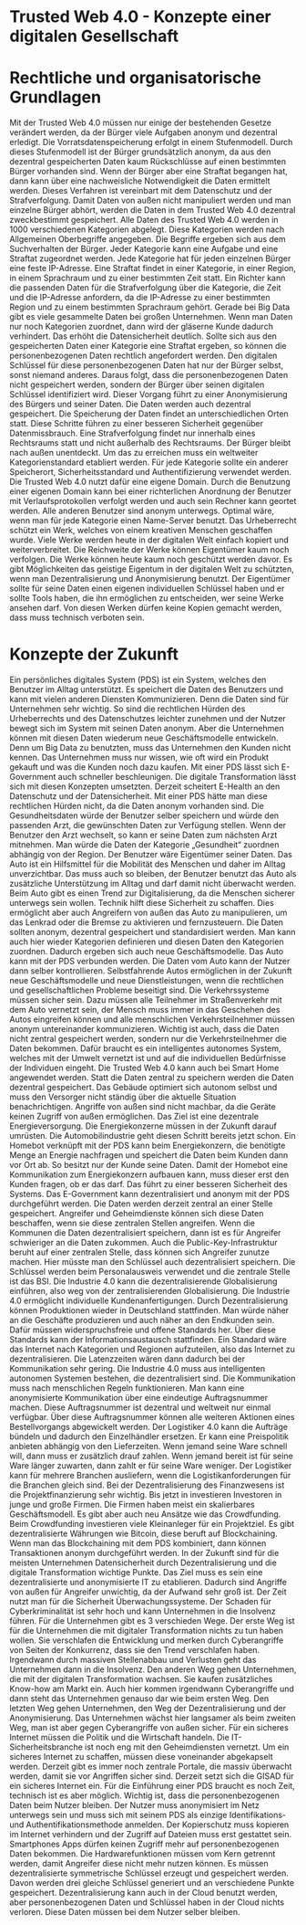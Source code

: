 # Trusted Web 4.0 - Konzepte einer digitalen Gesellschaft

# Rechtliche und organisatorische Grundlagen

Mit der Trusted Web 4.0 müssen nur einige der bestehenden Gesetze verändert werden, da der Bürger viele Aufgaben anonym und dezentral erledigt. Die Vorratsdatenspeicherung erfolgt in einem Stufenmodell. Durch dieses Stufenmodell ist der Bürger grundsätzlich anonym, da aus den dezentral gespeicherten Daten kaum Rückschlüsse auf einen bestimmten Bürger vorhanden sind.  Wenn der Bürger aber eine Straftat begangen hat, dann kann über eine nachweisliche Notwendigkeit die Daten ermittelt werden. Dieses Verfahren ist vereinbart mit dem Datenschutz und der Strafverfolgung. Damit Daten von außen nicht manipuliert werden und man einzelne Bürger abhört, werden die Daten in dem Trusted Web 4.0 dezentral zweckbestimmt gespeichert. Alle Daten des Trusted Web 4.0 werden in 1000 verschiedenen Kategorien abgelegt. Diese Kategorien werden nach Allgemeinen Oberbegriffe angegeben. Die Begriffe ergeben sich aus dem Suchverhalten der Bürger. Jeder Kategorie kann eine Aufgabe und eine Straftat zugeordnet werden. Jede Kategorie hat für jeden einzelnen Bürger eine feste IP-Adresse. Eine Straftat findet in einer Kategorie, in einer Region, in einem Sprachraum und zu einer bestimmten Zeit statt. Ein Richter kann die passenden Daten für die Strafverfolgung über die Kategorie, die Zeit und die IP-Adresse anfordern, da die IP-Adresse zu einer bestimmten Region und zu einem bestimmten Sprachraum gehört. 
Gerade bei Big Data gibt es viele gesammelte Daten bei großen Unternehmen. Wenn man Daten nur noch Kategorien zuordnet, dann wird der gläserne Kunde dadurch verhindert. Das erhöht die Datensicherheit deutlich. Sollte sich aus den gespeicherten Daten einer Kategorie eine Straftat ergeben, so können die personenbezogenen Daten rechtlich angefordert werden. Den digitalen Schlüssel für diese personenbezogenen Daten hat nur der Bürger selbst, sonst niemand anderes. Daraus folgt, dass die personenbezogenen Daten nicht gespeichert werden, sondern der Bürger über seinen digitalen Schlüssel identifiziert wird. Dieser Vorgang führt zu einer Anonymisierung des Bürgers und seiner Daten. Die Daten werden auch dezentral gespeichert. Die Speicherung der Daten findet an unterschiedlichen Orten statt. Diese Schritte führen zu einer besseren Sicherheit gegenüber Datenmissbrauch. 
Eine Strafverfolgung findet nur innerhalb eines Rechtsraums statt und nicht außerhalb des Rechtsraums. Der Bürger bleibt nach außen unentdeckt. Um das zu erreichen muss ein weltweiter Kategorienstandard etabliert werden. Für jede Kategorie sollte ein anderer Speicherort, Sicherheitsstandard und Authentifizierung verwendet werden. Die Trusted Web 4.0 nutzt dafür eine eigene Domain. Durch die Benutzung einer eigenen Domain kann bei einer richterlichen Anordnung der Benutzer mit Verlaufsprotokollen verfolgt werden und auch sein Rechner kann geortet werden. Alle anderen Benutzer sind anonym unterwegs. Optimal wäre, wenn man für jede Kategorie einen Name-Server benutzt. 
Das Urheberrecht schützt ein Werk, welches von einem kreativen Menschen geschaffen wurde. Viele Werke werden heute in der digitalen Welt einfach kopiert und  weiterverbreitet. Die Reichweite der Werke können Eigentümer kaum noch verfolgen. Die Werke können heute kaum noch geschützt werden davor. Es gibt Möglichkeiten das geistige Eigentum in der digitalen Welt zu schützten, wenn man Dezentralisierung und Anonymisierung benutzt. Der Eigentümer sollte für seine Daten einen eigenen individuellen Schlüssel haben und er sollte Tools haben, die ihn ermöglichen zu entscheiden, wer seine Werke ansehen darf. Von diesen Werken dürfen keine Kopien gemacht werden, dass muss technisch verboten sein.

# Konzepte der Zukunft
Ein persönliches digitales System (PDS) ist ein System, welches den Benutzer im Alltag unterstützt. Es speichert die Daten des Benutzers und kann mit vielen anderen Diensten Kommunizieren. Denn die Daten sind für Unternehmen sehr wichtig. So sind die rechtlichen Hürden des Urheberrechts und des Datenschutzes leichter zunehmen und der Nutzer bewegt sich im System mit seinen Daten anonym. Aber die Unternehmen können mit diesen Daten wiederum neue Geschäftsmodelle entwickeln. Denn um Big Data zu benutzten, muss das Unternehmen den Kunden nicht kennen. Das Unternehmen muss nur wissen, wie oft wird ein Produkt gekauft und was die Kunden noch dazu kaufen. Mit einer PDS lässt sich E-Government auch schneller beschleunigen. Die digitale Transformation lässt sich mit diesen Konzepten umsetzten.
Derzeit scheitert E-Health an den Datenschutz und der Datensicherheit. Mit einer PDS hätte man diese rechtlichen Hürden nicht, da die Daten anonym vorhanden sind. Die Gesundheitsdaten würde der Benutzer selber speichern und würde den passenden Arzt, die gewünschten Daten zur Verfügung stellen. Wenn der Benutzer den Arzt wechselt, so kann er seine Daten zum nächsten Arzt mitnehmen. Man würde die Daten der Kategorie „Gesundheit“ zuordnen abhängig von der Region. Der Benutzer wäre Eigentümer seiner Daten. 
Das Auto ist ein Hilfsmittel für die Mobilität des Menschen und daher im Alltag unverzichtbar. Das muss auch so bleiben, der Benutzer benutzt das Auto als zusätzliche Unterstützung im Alltag und darf damit nicht überwacht werden. Beim Auto gibt es einen Trend zur Digitalisierung, da die Menschen sicherer unterwegs sein wollen. Technik hilft diese Sicherheit zu schaffen. Dies ermöglicht aber auch Angreifern von außen das Auto zu manipulieren, um das Lenkrad oder die Bremse zu aktivieren und fernzusteuern. Die Daten sollten anonym, dezentral gespeichert und standardisiert werden. Man kann auch hier wieder Kategorien definieren und diesen Daten den Kategorien zuordnen. Dadurch ergeben sich auch neue Geschäftsmodelle. Das Auto kann mit der PDS verbunden werden. Die Daten vom Auto kann der Nutzer dann selber kontrollieren. Selbstfahrende Autos ermöglichen in der Zukunft neue Geschäftsmodelle und neue Dienstleistungen, wenn die rechtlichen und gesellschaftlichen Probleme beseitigt sind. Die Verkehrssysteme müssen sicher sein. Dazu müssen alle Teilnehmer im Straßenverkehr mit dem Auto vernetzt sein, der Mensch muss immer in das Geschehen des Autos eingreifen können und alle menschlichen Verkehrsteilnehmer müssen anonym untereinander kommunizieren. Wichtig ist auch, dass die Daten nicht zentral gespeichert werden, sondern nur die Verkehrsteilnehmer die Daten bekommen. Dafür braucht es ein intelligentes autonomes System, welches mit der Umwelt vernetzt ist und auf die individuellen Bedürfnisse der Individuen eingeht.
Die Trusted Web 4.0 kann auch bei Smart Home angewendet werden. Statt die Daten zentral zu speichern werden die Daten dezentral gespeichert. Das Gebäude optimiert sich autonom selbst und muss den Versorger nicht ständig über die aktuelle Situation benachrichtigen. Angriffe von außen sind nicht machbar, da die Geräte keinen Zugriff von außen ermöglichen. Das Ziel ist eine dezentrale Energieversorgung. Die Energiekonzerne müssen in der Zukunft darauf umrüsten. Die Automobilindustrie geht diesen Schritt bereits jetzt schon. Ein Homebot verknüpft mit der PDS kann beim Energiekonzern, die benötigte Menge an Energie nachfragen und speichert die Daten beim Kunden dann vor Ort ab. So besitzt nur der Kunde seine Daten. Damit der Homebot eine Kommunikation zum Energiekonzern aufbauen kann, muss dieser erst den Kunden fragen, ob er das darf. Das führt zu einer besseren Sicherheit des Systems. 
Das E-Government kann dezentralisiert und anonym mit der PDS durchgeführt werden. Die Daten werden derzeit zentral an einer Stelle gespeichert. Angreifer und Geheimdienste können sich diese Daten beschaffen, wenn sie diese zentralen Stellen angreifen. Wenn die Kommunen die Daten dezentralisiert speichern, dann ist es für Angreifer schwieriger an die Daten zukommen. Auch die Public-Key-Infrastruktur beruht auf einer zentralen Stelle, dass können sich Angreifer zunutze machen. Hier müsste man den Schlüssel auch dezentralisiert speichern. Die Schlüssel werden beim Personalausweis verwendet und die zentrale Stelle ist das BSI. 
Die Industrie 4.0 kann die dezentralisierende Globalisierung einführen, also weg von der zentralisierenden Globalisierung. Die Industrie 4.0 ermöglicht individuelle Kundenanfertigungen. Durch Dezentralisierung können Produktionen wieder in Deutschland stattfinden. Man würde näher an die Geschäfte produzieren und auch näher an den Endkunden sein. Dafür müssen widerspruchsfreie und offene Standards her. Über diese Standards kann der Informationsaustausch stattfinden. Ein Standard wäre das Internet nach Kategorien und Regionen aufzuteilen, also das Internet zu dezentralisieren. Die Latenzzeiten wären dann dadurch bei der Kommunikation sehr gering. Die Industrie 4.0 muss aus intelligenten autonomen Systemen bestehen, die dezentralisiert sind. Die Kommunikation muss nach menschlichen Regeln funktionieren. Man kann eine anonymisierte Kommunikation über eine eindeutige Auftragsnummer machen. Diese Auftragsnummer ist dezentral und weltweit nur einmal verfügbar. Über diese Auftragsnummer können alle weiteren Aktionen eines Bestellvorgangs abgewickelt werden. 
Der Logistiker 4.0 kann die Aufträge bündeln und dadurch den Einzelhändler ersetzen. Er kann eine Preispolitik anbieten abhängig von den Lieferzeiten. Wenn jemand seine Ware schnell will, dann muss er zusätzlich drauf zahlen. Wenn jemand bereit ist für seine Ware länger zuwarten, dann zahlt er für seine Ware weniger. Der Logistiker kann für mehrere Branchen ausliefern, wenn die Logistikanforderungen für die Branchen gleich sind. 
Bei der Dezentralisierung des Finanzwesens ist die Projektfinanzierung sehr wichtig. Bis jetzt in investieren Investoren in junge und große Firmen. Die Firmen haben meist ein skalierbares Geschäftsmodell. Es gibt aber auch neu Ansätze wie das Crowdfunding. Beim Crowdfunding investieren viele Kleinanleger für ein Projektziel. Es gibt dezentralisierte Währungen wie Bitcoin, diese beruft auf Blockchaining. Wenn man das Blockchaining mit dem PDS kombiniert, dann können Transaktionen anonym durchgeführt werden. 
In der Zukunft sind für die meisten Unternehmen Datensicherheit durch Dezentralisierung und die digitale Transformation wichtige Punkte. Das Ziel muss es sein eine dezentralisierte und anonymisierte IT zu etablieren. Dadurch sind Angriffe von außen für Angreifer unwichtig, da der Aufwand sehr groß ist. Der Zeit nutzt man für die Sicherheit Überwachungssysteme. Der Schaden für Cyberkriminalität ist sehr hoch und kann Unternehmen in die Insolvenz führen. Für die Unternehmen gibt es 3 verschieden Wege. Der erste Weg ist für die Unternehmen die mit digitaler Transformation nichts zu tun haben wollen. Sie verschlafen die Entwicklung und merken durch Cyberangriffe von Seiten der Konkurrenz, dass sie den Trend verschlafen haben. Irgendwann durch massiven Stellenabbau und Verlusten geht das Unternehmen dann in die Insolvenz. Den anderen Weg gehen Unternehmen, die mit der digitalen Transformation wachsen.  Sie kaufen zusätzliches Know-how am Markt ein. Auch hier kommen irgendwann Cyberangriffe und dann steht das Unternehmen genauso dar wie beim ersten Weg. Den letzten Weg gehen Unternehmen, den Weg der Dezentralisierung und der Anonymisierung. Das Unternehmen wächst hier langsamer als beim zweiten Weg, man ist aber gegen Cyberangriffe von außen sicher. 
Für ein sicheres Internet müssen die Politik und die Wirtschaft handeln. Die IT-Sicherheitsbranche ist noch eng mit den Geheimdiensten vernetzt. Um ein sicheres Internet zu schaffen, müssen diese voneinander abgekapselt werden. Derzeit gibt es immer noch zentrale Portale, die massiv überwacht werden, damit sie vor Angriffen sicher sind. Derzeit setzt sich die GISAD für ein sicheres Internet ein. Für die Einführung einer PDS braucht es noch Zeit, technisch ist es aber möglich. Wichtig ist, dass die personenbezogenen Daten beim Nutzer bleiben. Der Nutzer muss anonymisiert im Netz unterwegs sein und muss sich mit seinem PDS als einzige Identifikations- und Authentifikationsmethode anmelden. Der Kopierschutz muss kopieren im Internet verhindern und der Zugriff auf Dateien muss erst gestattet sein. Smartphones Apps dürfen keinen Zugriff mehr auf personenbezogenen Daten bekommen. Die Hardwarefunktionen müssen vom Kern getrennt werden, damit Angreifer diese nicht mehr nutzen können. Es müssen dezentralisierte symmetrische Schlüssel erzeugt und gespeichert werden. Davon werden drei gleiche Schlüssel generiert und an verschiedene Punkte gespeichert. Dezentralisierung kann auch in der Cloud benutzt werden, aber personenbezogenen Daten und Schlüssel haben in der Cloud nichts verloren. Diese Daten müssen bei dem Nutzer selber bleiben.


